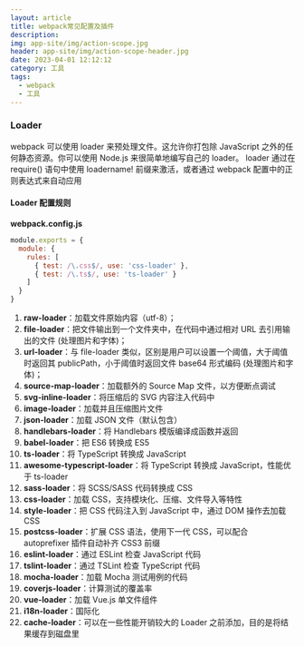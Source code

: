 ```yaml
---
layout: article
title: webpack常见配置及插件
description: 
img: app-site/img/action-scope.jpg
header: app-site/img/action-scope-header.jpg
date: 2023-04-01 12:12:12
category: 工具
tags:
  - webpack
  - 工具
---
```





### Loader

webpack 可以使用 loader 来预处理文件。这允许你打包除 JavaScript 之外的任何静态资源。你可以使用 Node.js 来很简单地编写自己的 loader。
loader 通过在 require() 语句中使用 loadername! 前缀来激活，或者通过 webpack 配置中的正则表达式来自动应用

#### Loader 配置规则

**webpack.config.js**

```javascript
module.exports = {
  module: {
    rules: [
      { test: /\.css$/, use: 'css-loader' },
      { test: /\.ts$/, use: 'ts-loader' }
    ]
  }
}
```

1. **raw-loader**：加载文件原始内容（utf-8）；
1. **file-loader**：把文件输出到一个文件夹中，在代码中通过相对 URL 去引用输出的文件 (处理图片和字体)；
1. **url-loader**：与 file-loader 类似，区别是用户可以设置一个阈值，大于阈值时返回其 publicPath，小于阈值时返回文件 base64 形式编码 (处理图片和字体)；
1. **source-map-loader**：加载额外的 Source Map 文件，以方便断点调试
1. **svg-inline-loader**：将压缩后的 SVG 内容注入代码中
1. **image-loader**：加载并且压缩图片文件
1. **json-loader**：加载 JSON 文件（默认包含）
1. **handlebars-loader**：将 Handlebars 模版编译成函数并返回
1. **babel-loader**：把 ES6 转换成 ES5
1. **ts-loader**：将 TypeScript 转换成 JavaScript
1. **awesome-typescript-loader**：将 TypeScript 转换成 JavaScript，性能优于 ts-loader
1. **sass-loader**：将 SCSS/SASS 代码转换成 CSS
1. **css-loader**：加载 CSS，支持模块化、压缩、文件导入等特性
1. **style-loader**：把 CSS 代码注入到 JavaScript 中，通过 DOM 操作去加载 CSS
1. **postcss-loader**：扩展 CSS 语法，使用下一代 CSS，可以配合 autoprefixer 插件自动补齐 CSS3 前缀
1. **eslint-loader**：通过 ESLint 检查 JavaScript 代码
1. **tslint-loader**：通过 TSLint 检查 TypeScript 代码
1. **mocha-loader**：加载 Mocha 测试用例的代码
1. **coverjs-loader**：计算测试的覆盖率
1. **vue-loader**：加载 Vue.js 单文件组件
1. **i18n-loader**：国际化
1. **cache-loader**：可以在一些性能开销较大的 Loader 之前添加，目的是将结果缓存到磁盘里
